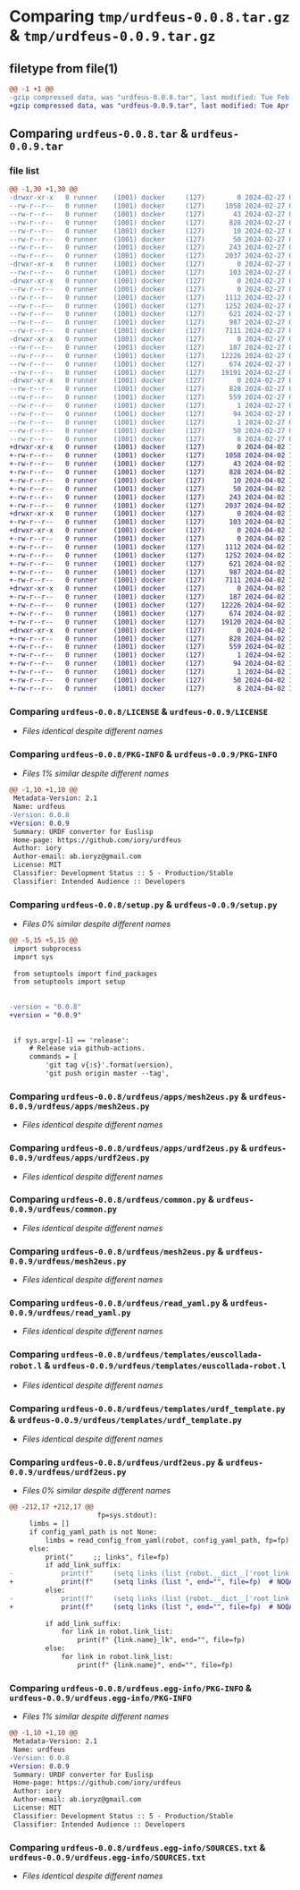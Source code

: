 # Comparing `tmp/urdfeus-0.0.8.tar.gz` & `tmp/urdfeus-0.0.9.tar.gz`

## filetype from file(1)

```diff
@@ -1 +1 @@
-gzip compressed data, was "urdfeus-0.0.8.tar", last modified: Tue Feb 27 06:03:20 2024, max compression
+gzip compressed data, was "urdfeus-0.0.9.tar", last modified: Tue Apr  2 14:48:28 2024, max compression
```

## Comparing `urdfeus-0.0.8.tar` & `urdfeus-0.0.9.tar`

### file list

```diff
@@ -1,30 +1,30 @@
-drwxr-xr-x   0 runner    (1001) docker     (127)        0 2024-02-27 06:03:20.137189 urdfeus-0.0.8/
--rw-r--r--   0 runner    (1001) docker     (127)     1058 2024-02-27 06:03:14.000000 urdfeus-0.0.8/LICENSE
--rw-r--r--   0 runner    (1001) docker     (127)       43 2024-02-27 06:03:14.000000 urdfeus-0.0.8/MANIFEST.in
--rw-r--r--   0 runner    (1001) docker     (127)      828 2024-02-27 06:03:20.137189 urdfeus-0.0.8/PKG-INFO
--rw-r--r--   0 runner    (1001) docker     (127)       10 2024-02-27 06:03:14.000000 urdfeus-0.0.8/README.md
--rw-r--r--   0 runner    (1001) docker     (127)       50 2024-02-27 06:03:14.000000 urdfeus-0.0.8/requirements.txt
--rw-r--r--   0 runner    (1001) docker     (127)      243 2024-02-27 06:03:20.137189 urdfeus-0.0.8/setup.cfg
--rw-r--r--   0 runner    (1001) docker     (127)     2037 2024-02-27 06:03:14.000000 urdfeus-0.0.8/setup.py
-drwxr-xr-x   0 runner    (1001) docker     (127)        0 2024-02-27 06:03:20.137189 urdfeus-0.0.8/urdfeus/
--rw-r--r--   0 runner    (1001) docker     (127)      103 2024-02-27 06:03:14.000000 urdfeus-0.0.8/urdfeus/__init__.py
-drwxr-xr-x   0 runner    (1001) docker     (127)        0 2024-02-27 06:03:20.137189 urdfeus-0.0.8/urdfeus/apps/
--rw-r--r--   0 runner    (1001) docker     (127)        0 2024-02-27 06:03:14.000000 urdfeus-0.0.8/urdfeus/apps/__init__.py
--rw-r--r--   0 runner    (1001) docker     (127)     1112 2024-02-27 06:03:14.000000 urdfeus-0.0.8/urdfeus/apps/mesh2eus.py
--rw-r--r--   0 runner    (1001) docker     (127)     1252 2024-02-27 06:03:14.000000 urdfeus-0.0.8/urdfeus/apps/urdf2eus.py
--rw-r--r--   0 runner    (1001) docker     (127)      621 2024-02-27 06:03:14.000000 urdfeus-0.0.8/urdfeus/common.py
--rw-r--r--   0 runner    (1001) docker     (127)      987 2024-02-27 06:03:14.000000 urdfeus-0.0.8/urdfeus/mesh2eus.py
--rw-r--r--   0 runner    (1001) docker     (127)     7111 2024-02-27 06:03:14.000000 urdfeus-0.0.8/urdfeus/read_yaml.py
-drwxr-xr-x   0 runner    (1001) docker     (127)        0 2024-02-27 06:03:20.137189 urdfeus-0.0.8/urdfeus/templates/
--rw-r--r--   0 runner    (1001) docker     (127)      187 2024-02-27 06:03:14.000000 urdfeus-0.0.8/urdfeus/templates/__init__.py
--rw-r--r--   0 runner    (1001) docker     (127)    12226 2024-02-27 06:03:14.000000 urdfeus-0.0.8/urdfeus/templates/euscollada-robot.l
--rw-r--r--   0 runner    (1001) docker     (127)      674 2024-02-27 06:03:14.000000 urdfeus-0.0.8/urdfeus/templates/urdf_template.py
--rw-r--r--   0 runner    (1001) docker     (127)    19191 2024-02-27 06:03:14.000000 urdfeus-0.0.8/urdfeus/urdf2eus.py
-drwxr-xr-x   0 runner    (1001) docker     (127)        0 2024-02-27 06:03:20.137189 urdfeus-0.0.8/urdfeus.egg-info/
--rw-r--r--   0 runner    (1001) docker     (127)      828 2024-02-27 06:03:20.000000 urdfeus-0.0.8/urdfeus.egg-info/PKG-INFO
--rw-r--r--   0 runner    (1001) docker     (127)      559 2024-02-27 06:03:20.000000 urdfeus-0.0.8/urdfeus.egg-info/SOURCES.txt
--rw-r--r--   0 runner    (1001) docker     (127)        1 2024-02-27 06:03:20.000000 urdfeus-0.0.8/urdfeus.egg-info/dependency_links.txt
--rw-r--r--   0 runner    (1001) docker     (127)       94 2024-02-27 06:03:20.000000 urdfeus-0.0.8/urdfeus.egg-info/entry_points.txt
--rw-r--r--   0 runner    (1001) docker     (127)        1 2024-02-27 06:03:20.000000 urdfeus-0.0.8/urdfeus.egg-info/not-zip-safe
--rw-r--r--   0 runner    (1001) docker     (127)       50 2024-02-27 06:03:20.000000 urdfeus-0.0.8/urdfeus.egg-info/requires.txt
--rw-r--r--   0 runner    (1001) docker     (127)        8 2024-02-27 06:03:20.000000 urdfeus-0.0.8/urdfeus.egg-info/top_level.txt
+drwxr-xr-x   0 runner    (1001) docker     (127)        0 2024-04-02 14:48:28.168795 urdfeus-0.0.9/
+-rw-r--r--   0 runner    (1001) docker     (127)     1058 2024-04-02 14:48:18.000000 urdfeus-0.0.9/LICENSE
+-rw-r--r--   0 runner    (1001) docker     (127)       43 2024-04-02 14:48:18.000000 urdfeus-0.0.9/MANIFEST.in
+-rw-r--r--   0 runner    (1001) docker     (127)      828 2024-04-02 14:48:28.168795 urdfeus-0.0.9/PKG-INFO
+-rw-r--r--   0 runner    (1001) docker     (127)       10 2024-04-02 14:48:18.000000 urdfeus-0.0.9/README.md
+-rw-r--r--   0 runner    (1001) docker     (127)       50 2024-04-02 14:48:18.000000 urdfeus-0.0.9/requirements.txt
+-rw-r--r--   0 runner    (1001) docker     (127)      243 2024-04-02 14:48:28.168795 urdfeus-0.0.9/setup.cfg
+-rw-r--r--   0 runner    (1001) docker     (127)     2037 2024-04-02 14:48:18.000000 urdfeus-0.0.9/setup.py
+drwxr-xr-x   0 runner    (1001) docker     (127)        0 2024-04-02 14:48:28.168795 urdfeus-0.0.9/urdfeus/
+-rw-r--r--   0 runner    (1001) docker     (127)      103 2024-04-02 14:48:18.000000 urdfeus-0.0.9/urdfeus/__init__.py
+drwxr-xr-x   0 runner    (1001) docker     (127)        0 2024-04-02 14:48:28.168795 urdfeus-0.0.9/urdfeus/apps/
+-rw-r--r--   0 runner    (1001) docker     (127)        0 2024-04-02 14:48:18.000000 urdfeus-0.0.9/urdfeus/apps/__init__.py
+-rw-r--r--   0 runner    (1001) docker     (127)     1112 2024-04-02 14:48:18.000000 urdfeus-0.0.9/urdfeus/apps/mesh2eus.py
+-rw-r--r--   0 runner    (1001) docker     (127)     1252 2024-04-02 14:48:18.000000 urdfeus-0.0.9/urdfeus/apps/urdf2eus.py
+-rw-r--r--   0 runner    (1001) docker     (127)      621 2024-04-02 14:48:18.000000 urdfeus-0.0.9/urdfeus/common.py
+-rw-r--r--   0 runner    (1001) docker     (127)      987 2024-04-02 14:48:18.000000 urdfeus-0.0.9/urdfeus/mesh2eus.py
+-rw-r--r--   0 runner    (1001) docker     (127)     7111 2024-04-02 14:48:18.000000 urdfeus-0.0.9/urdfeus/read_yaml.py
+drwxr-xr-x   0 runner    (1001) docker     (127)        0 2024-04-02 14:48:28.168795 urdfeus-0.0.9/urdfeus/templates/
+-rw-r--r--   0 runner    (1001) docker     (127)      187 2024-04-02 14:48:18.000000 urdfeus-0.0.9/urdfeus/templates/__init__.py
+-rw-r--r--   0 runner    (1001) docker     (127)    12226 2024-04-02 14:48:18.000000 urdfeus-0.0.9/urdfeus/templates/euscollada-robot.l
+-rw-r--r--   0 runner    (1001) docker     (127)      674 2024-04-02 14:48:18.000000 urdfeus-0.0.9/urdfeus/templates/urdf_template.py
+-rw-r--r--   0 runner    (1001) docker     (127)    19120 2024-04-02 14:48:18.000000 urdfeus-0.0.9/urdfeus/urdf2eus.py
+drwxr-xr-x   0 runner    (1001) docker     (127)        0 2024-04-02 14:48:28.168795 urdfeus-0.0.9/urdfeus.egg-info/
+-rw-r--r--   0 runner    (1001) docker     (127)      828 2024-04-02 14:48:28.000000 urdfeus-0.0.9/urdfeus.egg-info/PKG-INFO
+-rw-r--r--   0 runner    (1001) docker     (127)      559 2024-04-02 14:48:28.000000 urdfeus-0.0.9/urdfeus.egg-info/SOURCES.txt
+-rw-r--r--   0 runner    (1001) docker     (127)        1 2024-04-02 14:48:28.000000 urdfeus-0.0.9/urdfeus.egg-info/dependency_links.txt
+-rw-r--r--   0 runner    (1001) docker     (127)       94 2024-04-02 14:48:28.000000 urdfeus-0.0.9/urdfeus.egg-info/entry_points.txt
+-rw-r--r--   0 runner    (1001) docker     (127)        1 2024-04-02 14:48:28.000000 urdfeus-0.0.9/urdfeus.egg-info/not-zip-safe
+-rw-r--r--   0 runner    (1001) docker     (127)       50 2024-04-02 14:48:28.000000 urdfeus-0.0.9/urdfeus.egg-info/requires.txt
+-rw-r--r--   0 runner    (1001) docker     (127)        8 2024-04-02 14:48:28.000000 urdfeus-0.0.9/urdfeus.egg-info/top_level.txt
```

### Comparing `urdfeus-0.0.8/LICENSE` & `urdfeus-0.0.9/LICENSE`

 * *Files identical despite different names*

### Comparing `urdfeus-0.0.8/PKG-INFO` & `urdfeus-0.0.9/PKG-INFO`

 * *Files 1% similar despite different names*

```diff
@@ -1,10 +1,10 @@
 Metadata-Version: 2.1
 Name: urdfeus
-Version: 0.0.8
+Version: 0.0.9
 Summary: URDF converter for Euslisp
 Home-page: https://github.com/iory/urdfeus
 Author: iory
 Author-email: ab.ioryz@gmail.com
 License: MIT
 Classifier: Development Status :: 5 - Production/Stable
 Classifier: Intended Audience :: Developers
```

### Comparing `urdfeus-0.0.8/setup.py` & `urdfeus-0.0.9/setup.py`

 * *Files 0% similar despite different names*

```diff
@@ -5,15 +5,15 @@
 import subprocess
 import sys
 
 from setuptools import find_packages
 from setuptools import setup
 
 
-version = "0.0.8"
+version = "0.0.9"
 
 
 if sys.argv[-1] == 'release':
     # Release via github-actions.
     commands = [
         'git tag v{:s}'.format(version),
         'git push origin master --tag',
```

### Comparing `urdfeus-0.0.8/urdfeus/apps/mesh2eus.py` & `urdfeus-0.0.9/urdfeus/apps/mesh2eus.py`

 * *Files identical despite different names*

### Comparing `urdfeus-0.0.8/urdfeus/apps/urdf2eus.py` & `urdfeus-0.0.9/urdfeus/apps/urdf2eus.py`

 * *Files identical despite different names*

### Comparing `urdfeus-0.0.8/urdfeus/common.py` & `urdfeus-0.0.9/urdfeus/common.py`

 * *Files identical despite different names*

### Comparing `urdfeus-0.0.8/urdfeus/mesh2eus.py` & `urdfeus-0.0.9/urdfeus/mesh2eus.py`

 * *Files identical despite different names*

### Comparing `urdfeus-0.0.8/urdfeus/read_yaml.py` & `urdfeus-0.0.9/urdfeus/read_yaml.py`

 * *Files identical despite different names*

### Comparing `urdfeus-0.0.8/urdfeus/templates/euscollada-robot.l` & `urdfeus-0.0.9/urdfeus/templates/euscollada-robot.l`

 * *Files identical despite different names*

### Comparing `urdfeus-0.0.8/urdfeus/templates/urdf_template.py` & `urdfeus-0.0.9/urdfeus/templates/urdf_template.py`

 * *Files identical despite different names*

### Comparing `urdfeus-0.0.8/urdfeus/urdf2eus.py` & `urdfeus-0.0.9/urdfeus/urdf2eus.py`

 * *Files 0% similar despite different names*

```diff
@@ -212,17 +212,17 @@
                      fp=sys.stdout):
     limbs = []
     if config_yaml_path is not None:
         limbs = read_config_from_yaml(robot, config_yaml_path, fp=fp)
     else:
         print("     ;; links", file=fp)
         if add_link_suffix:
-            print(f"     (setq links (list {robot.__dict__['root_link'].name}_lk", end="", file=fp)  # NOQA
+            print(f"     (setq links (list ", end="", file=fp)  # NOQA
         else:
-            print(f"     (setq links (list {robot.__dict__['root_link'].name}", end="", file=fp)  # NOQA
+            print(f"     (setq links (list ", end="", file=fp)  # NOQA
 
         if add_link_suffix:
             for link in robot.link_list:
                 print(f" {link.name}_lk", end="", file=fp)
         else:
             for link in robot.link_list:
                 print(f" {link.name}", end="", file=fp)
```

### Comparing `urdfeus-0.0.8/urdfeus.egg-info/PKG-INFO` & `urdfeus-0.0.9/urdfeus.egg-info/PKG-INFO`

 * *Files 1% similar despite different names*

```diff
@@ -1,10 +1,10 @@
 Metadata-Version: 2.1
 Name: urdfeus
-Version: 0.0.8
+Version: 0.0.9
 Summary: URDF converter for Euslisp
 Home-page: https://github.com/iory/urdfeus
 Author: iory
 Author-email: ab.ioryz@gmail.com
 License: MIT
 Classifier: Development Status :: 5 - Production/Stable
 Classifier: Intended Audience :: Developers
```

### Comparing `urdfeus-0.0.8/urdfeus.egg-info/SOURCES.txt` & `urdfeus-0.0.9/urdfeus.egg-info/SOURCES.txt`

 * *Files identical despite different names*

